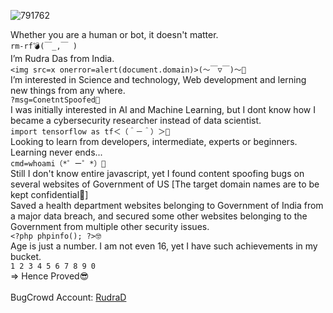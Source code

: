 ![791762](https://media.licdn.com/dms/image/C4E22AQE-ccTz_-kB9Q/feedshare-shrink_800/0/1629313666431?e=2147483647&v=beta&t=2KqGVADwNvRzK0p5jGpAfDbJ86gt_G1dhGl-4fu7xjc)


Whether you are a human or bot, it doesn't matter.<br>
`rm-rf💣(￣_,￣ )`<br>
I’m Rudra Das from India.<br>
`<img src=x onerror=alert(document.domain)>(～￣▽￣)～🙂`<br>
I’m interested in Science and technology, Web development and lerning new things from any where.<br>
`?msg=ConetntSpoofed📝`<br>
I was initially interested in AI and Machine Learning, but I dont know how I became a cybersecurity researcher instead of data scientist.<br>
`import tensorflow as tf＜（＾－＾）＞🤔`<br>
Looking to learn from developers, intermediate, experts or beginners. Learning never ends...<br>
`cmd=whoami（*゜ー゜*）🧐`<br>
Still I don't know entire javascript, yet I found content spoofing bugs on several websites of Government of US [The target domain names are to be kept confidential🤫]<br>
Saved a health department websites belonging to Government of India from a major data breach, and secured some other websites belonging to the Government from multiple other security issues.<br>
`<?php phpinfo(); ?>🤓`<br>
Age is just a number. I am not even 16, yet I have such achievements in my bucket.<br>
`1 2 3 4 5 6 7 8 9 0`<br>
=> Hence Proved😎<br>
<br>
BugCrowd Account: <a href="https://bugcrowd.com/RudraD">RudraD</a><br>



<br>

<!---
Rudraksha-Das/Rudraksha-Das is a ✨ special ✨ repository because its `README.md` (this file) appears on your GitHub profile.
You can click the Preview link to take a look at your changes.
--->

